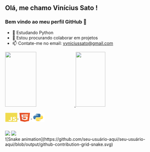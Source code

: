 ## Olá, me chamo Vinícius Sato ! 
### Bem vindo ao meu perfil GitHub 👋
- 🌱 Estudando Python
- 👯 Estou procurando colaborar em projetos
- 📫 Contate-me no email: vyniciussato@gmail.com

<div>
<a href="https://github.com/ViniSato">
<img height="180em" <img width="45%" src="https://github-readme-stats.vercel.app/api?username=ViniSato&show_icons=true&theme=github_dark&include_all_commits=true&count_private=true"/>
<img height="180em" <img width="44%" src="https://github-readme-stats.vercel.app/api/top-langs/?username=ViniSato&layout=compact&langs_count=7&theme=github_dark  "/>
</div>
<div style="display: inline_block"><br>
  <img align="center" alt="Rafa-Js" height="30" width="40" src="https://raw.githubusercontent.com/devicons/devicon/master/icons/javascript/javascript-plain.svg">
  <img align="center" alt="Rafa-HTML" height="30" width="40" src="https://raw.githubusercontent.com/devicons/devicon/master/icons/html5/html5-original.svg">
  <img align="center" alt="Rafa-Python" height="30" width="40" src="https://raw.githubusercontent.com/devicons/devicon/master/icons/python/python-original.svg">
 </div>

 ##
 
 <div> 
   <a href = "mailto:contatorafaballerini@gmail.com"><img src="https://img.shields.io/badge/-Gmail-%23333?style=for-the-badge&logo=gmail&logoColor=red" target="_blank"></a>
  <a href="https://www.linkedin.com/in/vinícius-sato-de-oliveira" target="_blank"><img src="https://img.shields.io/badge/-LinkedIn-%230077B5?style=for-the-badge&logo=linkedin&logoColor=white" target="_blank"></a>
 </div>
<div>
  ![Snake animation](https://github.com/seu-usuário-aqui/seu-usuário-aqui/blob/output/github-contribution-grid-snake.svg)
  </div>
